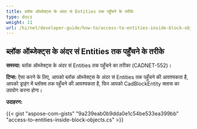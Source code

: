 ```yaml
---
title: ब्लॉक ऑब्जेक्ट्स के अंदर सं Entities तक पहुँचने के तरीके
type: docs
weight: 11
url: /hi/net/developer-guide/how-to/access-to-entities-inside-block-objects/
---
```


## **ब्लॉक ऑब्जेक्ट्स के अंदर सं Entities तक पहुँचने के तरीके**

**समस्या:** ब्लॉक ऑब्जेक्ट्स के अंदर सं Entities तक पहुँचने का तरीका (CADNET-552)।

**टिप्स:** ऐसा करने के लिए, आपको ब्लॉक ऑब्जेक्ट्स के अंदर सं Entities तक पहुँचने की आवश्यकता है, आपको ड्राइंग में ब्लॉक्स तक पहुँचने की आवश्यकता है, फिर आपको CadBlockEntity क्लास का उपयोग करना होगा।

**उदाहरण:**

{{< gist "aspose-com-gists" "9a239eab0b9dda0e1c54be533ea399bb" "access-to-entities-inside-block-objects.cs" >}}
